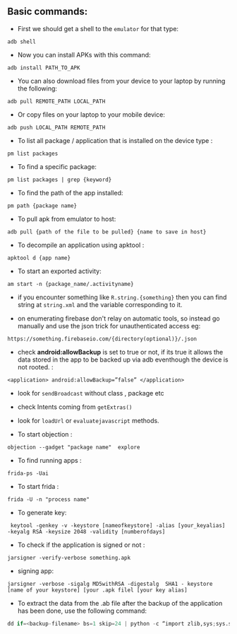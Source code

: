 
## Basic commands:


- First we should get a shell to the `emulator` for that type: 
```shell
adb shell 
```



 - Now you can install APKs with this command: 
```shell
adb install PATH_TO_APK
```



- You can also download files from your device to your laptop by running
the following: 
```shell
adb pull REMOTE_PATH LOCAL_PATH
```



- Or copy files on your laptop to your mobile device: 
```shell
adb push LOCAL_PATH REMOTE_PATH
```



 - To list all package / application that is installed on the device type : 
```shell
pm list packages
```



 - To find a specific package: 
```shell
pm list packages | grep {keyword}
```



 - To find the path of the app installed:
```shell
pm path {package name}
```



 - To pull apk from emulator to host: 
```shell
adb pull {path of the file to be pulled} {name to save in host}
```



 - To decompile an application using apktool :
```shell
apktool d {app name}
```



- To start an exported  activity:
```shell
am start -n {package_name/.activityname}
```



 - if you encounter something like `R.string.{something}` then you can find string at `string.xml` and the variable corresponding to it.



 - on enumerating firebase don't relay on automatic tools, so instead go manually and use the json trick for unauthenticated access eg: 
```shell
https://something.firebaseio.com/{directory(optional)}/.json
```



 - check **android:allowBackup** is set to true or not, if its true it allows the data stored in the app to be backed up via adb eventhough the device is not rooted. : 
```shell
<application> android:allowBackup=”false” </application>
```


 - look for `sendBroadcast` without class , package etc

 - check Intents coming from `getExtras()` 

  - look for  `loadUrl` or `evaluatejavascript` methods.


 - To start objection : 
```shell
objection --gadget "package name"  explore
```



 - To find running apps : 
```shell
frida-ps -Uai

```



 - To start frida : 
```shell
frida -U -n "process name"
```



 - To generate key:
```shell
 ﻿﻿keytool -genkey -v -keystore [nameofkeystore] -alias [your_keyalias] -keyalg RSA -keysize 2048 -validity [numberofdays]
```




 - To  check if the application is signed or not :
```shell
jarsigner -verify-verbose something.apk
```



 - signing app:
```shell
jarsigner -verbose -sigalg MD5withRSA -digestalg  SHA1 - keystore [name of your keystore] [your .apk filel [your key alias]
```


- To extract the data from the .ab file after the backup of the application has been done, use the following command:
```python
dd if=<backup-filename> bs=1 skip=24 | python -c “import zlib,sys;sys.stdout.write(zlib.decompress(sys.stdin.read()))” | tar -xvf –
```
